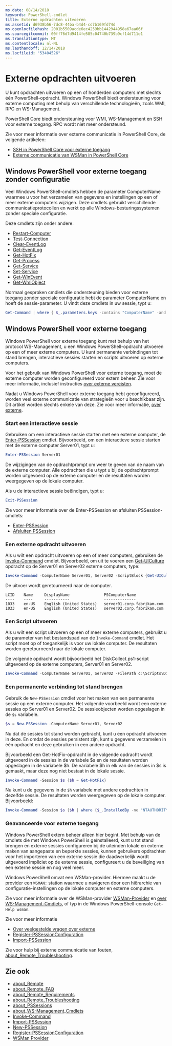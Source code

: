 ```yaml
---
ms.date: 08/14/2018
keywords: PowerShell-cmdlet
title: Externe opdrachten uitvoeren
ms.assetid: d6938b56-7dc8-44ba-b4d4-cd7b169fd74d
ms.openlocfilehash: 2001b5509acde6ec4259bb1442944958a67aa66f
ms.sourcegitcommit: 00ff76d7d9414fe585c04740b739b9cf14d711e1
ms.translationtype: MT
ms.contentlocale: nl-NL
ms.lasthandoff: 12/14/2018
ms.locfileid: "53404526"
---
```

# <a name="running-remote-commands"></a>Externe opdrachten uitvoeren

U kunt opdrachten uitvoeren op een of honderden computers met slechts één PowerShell-opdracht. Windows PowerShell biedt ondersteuning voor externe computing met behulp van verschillende technologieën, zoals WMI, RPC en WS-Management.

PowerShell Core biedt ondersteuning voor WMI, WS-Management en SSH voor externe toegang. RPC wordt niet meer ondersteund.

Zie voor meer informatie over externe communicatie in PowerShell Core, de volgende artikelen:

- [SSH in PowerShell Core voor externe toegang][ssh-remoting]
- [Externe communicatie van WSMan in PowerShell Core][wsman-remoting]

## <a name="windows-powershell-remoting-without-configuration"></a>Windows PowerShell voor externe toegang zonder configuratie

Veel Windows PowerShell-cmdlets hebben de parameter ComputerName waarmee u voor het verzamelen van gegevens en instellingen op een of meer externe computers wijzigen. Deze cmdlets gebruikt verschillende communicatieprotocollen en werkt op alle Windows-besturingssystemen zonder speciale configuratie.

Deze cmdlets zijn onder andere:

- [Restart-Computer](/powershell/module/microsoft.powershell.management/restart-computer)
- [Test-Connection](/powershell/module/microsoft.powershell.management/test-connection)
- [Clear-EventLog](/powershell/module/microsoft.powershell.management/clear-eventlog)
- [Get-EventLog](/powershell/module/microsoft.powershell.management/get-eventlog)
- [Get-HotFix](/powershell/module/microsoft.powershell.management/get-hotfix)
- [Get-Process](/powershell/module/microsoft.powershell.management/get-process)
- [Get-Service](/powershell/module/microsoft.powershell.management/get-service)
- [Set-Service](/powershell/module/microsoft.powershell.management/set-service)
- [Get-WinEvent](/powershell/module/microsoft.powershell.diagnostics/get-winevent)
- [Get-WmiObject](/powershell/module/microsoft.powershell.management/get-wmiobject)

Normaal gesproken cmdlets die ondersteuning bieden voor externe toegang zonder speciale configuratie hebt de parameter ComputerName en hoeft de sessie-parameter. U vindt deze cmdlets in uw sessie, typt u:

```powershell
Get-Command | where { $_.parameters.keys -contains "ComputerName" -and $_.parameters.keys -notcontains "Session"}
```

## <a name="windows-powershell-remoting"></a>Windows PowerShell voor externe toegang

Windows PowerShell voor externe toegang kunt met behulp van het protocol WS-Management, u een Windows PowerShell-opdracht uitvoeren op een of meer externe computers. U kunt permanente verbindingen tot stand brengen, interactieve sessies starten en scripts uitvoeren op externe computers.

Voor het gebruik van Windows PowerShell voor externe toegang, moet de externe computer worden geconfigureerd voor extern beheer.
Zie voor meer informatie, inclusief instructies [over externe vereisten](/powershell/module/microsoft.powershell.core/about/about_remote_requirements).

Nadat u Windows PowerShell voor externe toegang hebt geconfigureerd, worden veel externe communicatie van strategieën voor u beschikbaar zijn.
Dit artikel worden slechts enkele van deze. Zie voor meer informatie, [over externe](/powershell/module/microsoft.powershell.core/about/about_remote).

### <a name="start-an-interactive-session"></a>Start een interactieve sessie

Gebruiken om een interactieve sessie starten met een externe computer, de [Enter-PSSession](/powershell/module/microsoft.powershell.core/enter-pssession) cmdlet.
Bijvoorbeeld, om een interactieve sessie starten met de externe computer Server01, typt u:

```powershell
Enter-PSSession Server01
```

De wijzigingen van de opdrachtprompt om weer te geven van de naam van de externe computer. Alle opdrachten die u typt u bij de opdrachtprompt worden uitgevoerd op de externe computer en de resultaten worden weergegeven op de lokale computer.

Als u de interactieve sessie beëindigen, typt u:

```powershell
Exit-PSSession
```

Zie voor meer informatie over de Enter-PSSession en afsluiten PSSession-cmdlets:

- [Enter-PSSession](/powershell/module/microsoft.powershell.core/enter-pssession)
- [Afsluiten PSSession](/powershell/module/microsoft.powershell.core/exit-pssession)

### <a name="run-a-remote-command"></a>Een externe opdracht uitvoeren

Als u wilt een opdracht uitvoeren op een of meer computers, gebruiken de [Invoke-Command](/powershell/module/microsoft.powershell.core/invoke-command) cmdlet. Bijvoorbeeld, om uit te voeren een [Get-UICulture](/powershell/module/microsoft.powershell.utility/get-uiculture) opdracht op de Server01 en Server02 externe computers, type:

```powershell
Invoke-Command -ComputerName Server01, Server02 -ScriptBlock {Get-UICulture}
```

De uitvoer wordt geretourneerd naar de computer.

```output
LCID    Name     DisplayName               PSComputerName
----    ----     -----------               --------------
1033    en-US    English (United States)   server01.corp.fabrikam.com
1033    en-US    English (United States)   server02.corp.fabrikam.com
```

### <a name="run-a-script"></a>Een Script uitvoeren

Als u wilt een script uitvoeren op een of meer externe computers, gebruikt u de parameter van het bestandspad van de `Invoke-Command` cmdlet. Het script moet op of toegankelijk is voor uw lokale computer. De resultaten worden geretourneerd naar de lokale computer.

De volgende opdracht wordt bijvoorbeeld het DiskCollect.ps1-script uitgevoerd op de externe computers, Server01 en Server02.

```powershell
Invoke-Command -ComputerName Server01, Server02 -FilePath c:\Scripts\DiskCollect.ps1
```

### <a name="establish-a-persistent-connection"></a>Een permanente verbinding tot stand brengen

Gebruik de `New-PSSession` cmdlet voor het maken van een permanente sessie op een externe computer. Het volgende voorbeeld wordt een externe sessies op Server01 en Server02. De sessieobjecten worden opgeslagen in de `$s` variabele.

```powershell
$s = New-PSSession -ComputerName Server01, Server02
```

Nu dat de sessies tot stand worden gebracht, kunt u een opdracht uitvoeren in deze. En omdat de sessies persistent zijn, kunt u gegevens verzamelen in één opdracht en deze gebruiken in een andere opdracht.

Bijvoorbeeld een Get-HotFix-opdracht in de volgende opdracht wordt uitgevoerd in de sessies in de variabele $s en de resultaten worden opgeslagen in de variabele $h. De variabele $h in elk van de sessies in $s is gemaakt, maar deze nog niet bestaat in de lokale sessie.

```powershell
Invoke-Command -Session $s {$h = Get-HotFix}
```

Nu kunt u de gegevens in de `$h` variabele met andere opdrachten in dezelfde sessie. De resultaten worden weergegeven op de lokale computer. Bijvoorbeeld:

```powershell
Invoke-Command -Session $s {$h | where {$_.InstalledBy -ne "NTAUTHORITY\SYSTEM"}}
```

### <a name="advanced-remoting"></a>Geavanceerde voor externe toegang

Windows PowerShell extern beheer alleen hier begint. Met behulp van de cmdlets die met Windows PowerShell is geïnstalleerd, kunt u tot stand brengen en externe sessies configureren bij de uiteinden lokale en externe maken van aangepaste en beperkte sessies, kunnen gebruikers opdrachten voor het importeren van een externe sessie die daadwerkelijk wordt uitgevoerd impliciet op de externe sessie, configureert u de beveiliging van een externe sessie en nog veel meer.

Windows PowerShell omvat een WSMan-provider. Hiermee maakt u de provider een `WSMAN:` station waarmee u navigeren door een hiërarchie van configuratie-instellingen op de lokale computer en externe computers.

Zie voor meer informatie over de WSMan-provider [WSMan-Provider](https://technet.microsoft.com/library/dd819476.aspx) en [over WS-Management-Cmdlets](/powershell/module/microsoft.powershell.core/about/about_ws-management_cmdlets), of typ in de Windows PowerShell-console `Get-Help wsman`.

Zie voor meer informatie

- [Over veelgestelde vragen over externe](https://technet.microsoft.com/library/dd315359.aspx)
- [Register-PSSessionConfiguration](https://go.microsoft.com/fwlink/?LinkId=821508)
- [Import-PSSession](https://go.microsoft.com/fwlink/?LinkId=821821)

Zie voor hulp bij externe communicatie van fouten, [about_Remote_Troubleshooting](https://technet.microsoft.com/library/dd347642.aspx).

## <a name="see-also"></a>Zie ook

- [about_Remote](https://technet.microsoft.com/library/9b4a5c87-9162-4adf-bdfe-fbc80b9b8970)
- [about_Remote_FAQ](https://technet.microsoft.com/library/e23702fd-9415-4a98-9975-390a4d3adc42)
- [about_Remote_Requirements](https://technet.microsoft.com/library/da213949-134c-4741-b307-81f4492ba1bd)
- [about_Remote_Troubleshooting](https://technet.microsoft.com/library/2f890148-8578-49ed-85ea-79a489dd6317)
- [about_PSSessions](https://technet.microsoft.com/library/7a9b4e0e-fa1b-47b0-92f6-6e2995d70acb)
- [about_WS-Management_Cmdlets](https://technet.microsoft.com/library/6ed3370a-ea10-45a5-9493-696aeace27ed)
- [Invoke-Command](/powershell/module/microsoft.powershell.core/invoke-command)
- [Import-PSSession](https://go.microsoft.com/fwlink/?LinkId=821821)
- [New-PSSession](https://go.microsoft.com/fwlink/?LinkId=821498)
- [Register-PSSessionConfiguration](https://go.microsoft.com/fwlink/?LinkId=821508)
- [WSMan Provider](https://technet.microsoft.com/library/66fe1241-e08f-49ca-832f-a84c33ca8735)

[wsman-remoting]: WSMan-Remoting-in-PowerShell-Core.md
[ssh-remoting]: SSH-Remoting-in-PowerShell-Core.md